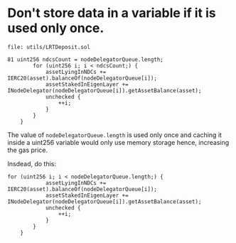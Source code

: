 # Don't store data in a variable if it is used only once.

``` solidity 
file: utils/LRTDeposit.sol

81 uint256 ndcsCount = nodeDelegatorQueue.length;
        for (uint256 i; i < ndcsCount;) {
            assetLyingInNDCs += IERC20(asset).balanceOf(nodeDelegatorQueue[i]);
            assetStakedInEigenLayer += INodeDelegator(nodeDelegatorQueue[i]).getAssetBalance(asset);
            unchecked {
                ++i;
            }
        }
    }
```
The value of `nodeDelegatorQueue.length` is used only once and caching it inside a uint256 variable would only use memory storage hence,
increasing the gas price.

Insdead, do this:

``` solidity
for (uint256 i; i < nodeDelegatorQueue.length;) {
            assetLyingInNDCs += IERC20(asset).balanceOf(nodeDelegatorQueue[i]);
            assetStakedInEigenLayer += INodeDelegator(nodeDelegatorQueue[i]).getAssetBalance(asset);
            unchecked {
                ++i;
            }
        }
    }
```